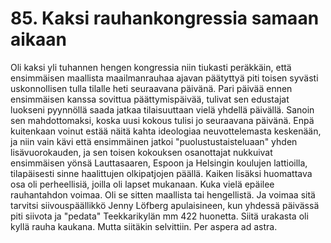 


    
# 85. Kaksi rauhankongressia samaan aikaan

Oli kaksi yli tuhannen hengen kongressia niin tiukasti peräkkäin, että ensimmäisen maallista 
maailmanrauhaa ajavan päätyttyä piti toisen syvästi uskonnollisen tulla tilalle heti seuraavana päivänä. 
Pari päivää ennen ensimmäisen kanssa sovittua päättymispäivää, tulivat sen edustajat luokseni 
pyynnöllä saada jatkaa tilaisuuttaan vielä yhdellä päivällä. Sanoin sen mahdottomaksi, koska uusi 
kokous tulisi jo seuraavana päivänä. Enpä kuitenkaan voinut estää näitä kahta ideologiaa 
neuvottelemasta keskenään, ja niin vain kävi että ensimmäinen jatkoi "puolustustaisteluaan" yhden 
lisävuorokauden, ja sen toisen kokouksen osanottajat nukkuivat ensimmäisen yönsä Lauttasaaren, 
Espoon ja Helsingin koulujen lattioilla, tilapäisesti sinne haalittujen olkipatjojen päällä. Kaiken lisäksi 
huomattava osa oli perheellisiä, joilla oli lapset mukanaan. Kuka vielä epäilee rauhantahdon voimaa. 
Oli se sitten maallista tai hengellistä. Ja voimaa sitä tarvitsi siivouspäällikkö Jenny Löfberg 
apulaisineen, kun yhdessä päivässä piti siivota ja "pedata" Teekkarikylän mm 422 huonetta. Siitä 
urakasta oli kyllä rauha kaukana. Mutta siitäkin selvittiin. Per aspera ad astra.

